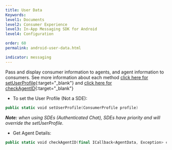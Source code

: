 ```yaml
---
title: User Data
Keywords:
level1: Documents
level2: Consumer Experience
level3: In-App Messaging SDK for Android
level4: Configuration

order: 60
permalink: android-user-data.html

indicator: messaging
---
```


Pass and display consumer information to agents, and agent information to consumers. See more information about each method [click here for setUserProfile](android-methods.html#setuserprofile){:target="_blank"} and [click here for checkAgentID](android-methods.html#checkagentid){:target="_blank"}

* To set the User Profile (Not a SDE):

```swift
public static void setUserProfile(ConsumerProfile profile)
```

_**Note:** when using SDEs (Authenticated Chat), SDEs have priority and will override the setUserProfile._

* Get Agent Details:

```swift
public static void checkAgentID(final ICallback<AgentData, Exception> callback)
```
